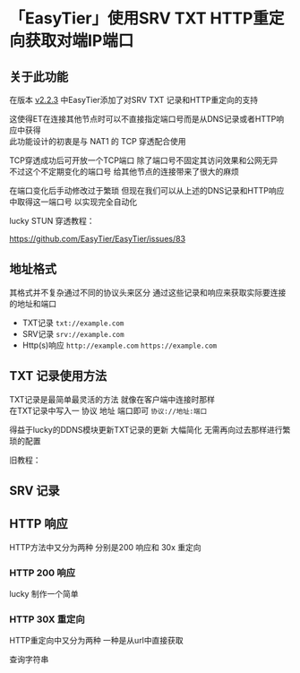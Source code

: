 # 「EasyTier」使用SRV TXT HTTP重定向获取对端IP端口

## 关于此功能

在版本 [v2.2.3](https://github.com/EasyTier/EasyTier/releases/tag/v2.2.3) 中EasyTier添加了对SRV TXT 记录和HTTP重定向的支持  

这使得ET在连接其他节点时可以不直接指定端口号而是从DNS记录或者HTTP响应中获得  
此功能设计的初衷是与 NAT1 的 TCP 穿透配合使用  

TCP穿透成功后可开放一个TCP端口 除了端口号不固定其访问效果和公网无异  
不过这个不定期变化的端口号 给其他节点的连接带来了很大的麻烦

在端口变化后手动修改过于繁琐 但现在我们可以从上述的DNS记录和HTTP响应中取得这一端口号
以实现完全自动化

lucky STUN 穿透教程：


https://github.com/EasyTier/EasyTier/issues/83


## 地址格式

其格式并不复杂通过不同的协议头来区分
通过这些记录和响应来获取实际要连接的地址和端口

* TXT记录 `txt://example.com` 
* SRV记录 `srv://example.com`
* Http(s)响应 `http://example.com` `https://example.com`


## TXT 记录使用方法

TXT记录是最简单最灵活的方法 就像在客户端中连接时那样  
在TXT记录中写入一 协议 地址 端口即可 `协议://地址:端口`  

得益于lucky的DDNS模块更新TXT记录的更新 大幅简化
无需再向过去那样进行繁琐的配置  

旧教程：

## SRV 记录


## HTTP 响应

HTTP方法中又分为两种 分别是200 响应和 30x 重定向


### HTTP 200 响应


lucky 制作一个简单

### HTTP 30X 重定向

HTTP重定向中又分为两种
一种是从url中直接获取

查询字符串


